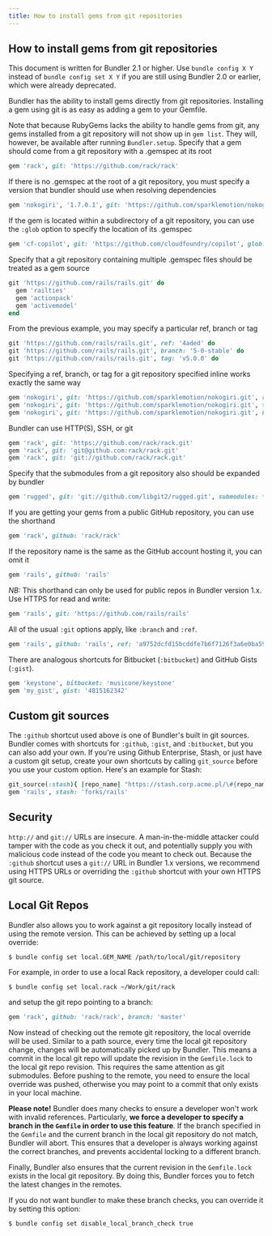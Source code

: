 ```yaml
---
title: How to install gems from git repositories
---
```

## How to install gems from git repositories

This document is written for Bundler 2.1 or higher.
Use `bundle config X Y` instead of `bundle config set X Y`
if you are still using Bundler 2.0 or earlier, which were already deprecated.

Bundler has the ability to install gems directly from git repositories. Installing
a gem using git is as easy as adding a gem to your Gemfile.

Note that because RubyGems lacks the ability to handle gems from git, any gems
installed from a git repository will not show up in `gem list`.
They will, however, be available after running `Bundler.setup`.
Specify that a gem should come from a git
repository with a .gemspec at its root

~~~ruby
gem 'rack', git: 'https://github.com/rack/rack'
~~~

If there is no .gemspec at the root of
a git repository, you must specify a version
that bundler should use when resolving
dependencies

~~~ruby
gem 'nokogiri', '1.7.0.1', git: 'https://github.com/sparklemotion/nokogiri'
~~~

If the gem is located within a subdirectory of
a git repository, you can use the `:glob` option
to specify the location of its .gemspec

~~~ruby
gem 'cf-copilot', git: 'https://github.com/cloudfoundry/copilot', glob: 'sdk/ruby/*.gemspec'
~~~

Specify that a git repository containing
multiple .gemspec files should be treated
as a gem source

~~~ruby
git 'https://github.com/rails/rails.git' do
  gem 'railties'
  gem 'actionpack'
  gem 'activemodel'
end
~~~

From the previous example, you may specify a particular ref, branch or tag

~~~ruby
git 'https://github.com/rails/rails.git', ref: '4aded' do
git 'https://github.com/rails/rails.git', branch: '5-0-stable' do
git 'https://github.com/rails/rails.git', tag: 'v5.0.0' do
~~~

Specifying a ref, branch, or tag for a
git repository specified inline works
exactly the same way

~~~ruby
gem 'nokogiri', git: 'https://github.com/sparklemotion/nokogiri.git', ref: '0bd839d'
gem 'nokogiri', git: 'https://github.com/sparklemotion/nokogiri.git', tag: '2.0.1'
gem 'nokogiri', git: 'https://github.com/sparklemotion/nokogiri.git', branch: 'rack-1.5'
~~~

Bundler can use HTTP(S), SSH, or git

~~~ruby
gem 'rack', git: 'https://github.com/rack/rack.git'
gem 'rack', git: 'git@github.com:rack/rack.git'
gem 'rack', git: 'git://github.com/rack/rack.git'
~~~

Specify that the submodules from a git repository
also should be expanded by bundler

~~~ruby
gem 'rugged', git: 'git://github.com/libgit2/rugged.git', submodules: true
~~~

If you are getting your gems from a public GitHub repository,
you can use the shorthand

~~~ruby
gem 'rack', github: 'rack/rack'
~~~

If the repository name is the same as the GitHub account hosting it,
you can omit it

~~~ruby
gem 'rails', github: 'rails'
~~~

*NB:* This shorthand can only be used for public repos in Bundler version 1.x. Use HTTPS for read and write:

~~~ruby
gem 'rails', git: 'https://github.com/rails/rails'
~~~

All of the usual `:git` options apply, like `:branch` and `:ref`.

~~~ruby
gem 'rails', github: 'rails', ref: 'a9752dcfd15bcddfe7b6f7126f3a6e0ba5927c56'
~~~

There are analogous shortcuts for Bitbucket (`:bitbucket`) and GitHub Gists (`:gist`).

~~~ruby
gem 'keystone', bitbucket: 'musicone/keystone'
gem 'my_gist', gist: '4815162342'
~~~

## Custom git sources

The `:github` shortcut used above is one of Bundler's built in git sources. Bundler comes
with shortcuts for `:github`, `:gist`, and `:bitbucket`, but you can
also add your own.
If you're using Github Enterprise, Stash, or just have a custom git setup, create your own shortcuts
by calling `git_source` before you use your custom option. Here's an example for Stash:

~~~ruby
git_source(:stash){ |repo_name| "https://stash.corp.acme.pl/\#{repo_name}.git" }
gem 'rails', stash: 'forks/rails'
~~~

## Security

`http://` and `git://` URLs are insecure. A
man-in-the-middle attacker could tamper with the code as you check it out,
and potentially supply you with malicious code instead of the code you meant to
check out. Because the `:github` shortcut uses a `git://`
URL in Bundler 1.x versions, we recommend using HTTPS URLs or overriding
the `:github` shortcut with your own HTTPS git source.

## Local Git Repos
<a name="local"></a>

Bundler also allows you to work against a git repository locally
instead of using the remote version. This can be achieved by setting
up a local override:

~~~
$ bundle config set local.GEM_NAME /path/to/local/git/repository
~~~

For example, in order to use a local Rack repository, a developer could call:

~~~
$ bundle config set local.rack ~/Work/git/rack
~~~

and setup the git repo pointing to a branch:

~~~ruby
gem 'rack', github: 'rack/rack', branch: 'master'
~~~

Now instead of checking out the remote git repository, the local
override will be used. Similar to a path source, every time the local
git repository change, changes will be automatically picked up by
Bundler. This means a commit in the local git repo will update the
revision in the `Gemfile.lock` to the local git repo revision. This
requires the same attention as git submodules. Before pushing to
the remote, you need to ensure the local override was pushed, otherwise
you may point to a commit that only exists in your local machine.

**Please note!**
Bundler does many checks to ensure a developer won't work with
invalid references. Particularly, **we force a developer to specify
a branch in the `Gemfile` in order to use this feature**. If the branch
specified in the `Gemfile` and the current branch in the local git
repository do not match, Bundler will abort. This ensures that
a developer is always working against the correct branches, and prevents
accidental locking to a different branch.

Finally, Bundler also ensures that the current revision in the
`Gemfile.lock` exists in the local git repository. By doing this, Bundler
forces you to fetch the latest changes in the remotes.

If you do not want bundler to make these branch checks, you can override it by setting this option:

~~~
$ bundle config set disable_local_branch_check true
~~~
